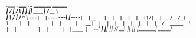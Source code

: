 .___  ___.      ___   .___________.___________. _______   ______   
|   \/   |     /   \  |           |           ||   ____| /  __  \  
|  \  /  |    /  ^  \ `---|  |----`---|  |----`|  |__   |  |  |  | 
|  |\/|  |   /  /_\  \    |  |        |  |     |   __|  |  |  |  | 
|  |  |  |  /  _____  \   |  |        |  |     |  |____ |  `--'  | 
|__|  |__| /__/     \__\  |__|        |__|     |_______| \______/  
